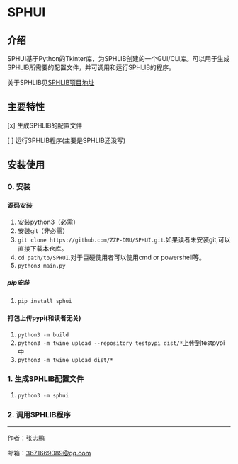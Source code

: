 # SPHUI

## 介绍

SPHUI基于Python的Tkinter库，为SPHLIB创建的一个GUI/CLI库。可以用于生成SPHLIB所需要的配置文件，并可调用和运行SPHLIB的程序。

关于SPHLIB见[SPHLIB项目地址](https://github.com/ZZP-DMU/SPHLIB)

## 主要特性
[x] 生成SPHLIB的配置文件

[ ] 运行SPHLIB程序(主要是SPHLIB还没写) 

## 安装使用

### 0. 安装

#### 源码安装

1. 安装python3（必需）
2. 安装git（非必需）
3. `git clone https://github.com/ZZP-DMU/SPHUI.git`.如果读者未安装git,可以直接下载本仓库。
4. `cd path/to/SPHUI`.对于巨硬使用者可以使用cmd or powershell等。
5. `python3 main.py`

##### pip安装

1. `pip install sphui`

#### 打包上传pypi(和读者无关)
1. `python3 -m build`
2. `python3 -m twine upload --repository testpypi dist/*`上传到testpypi中
3. `python3 -m twine upload dist/*`

### 1. 生成SPHLIB配置文件
1. `python3 -m sphui`

### 2. 调用SPHLIB程序

---
作者：张志鹏

邮箱：[3671669089@qq.com](3571669089@qq.com)

